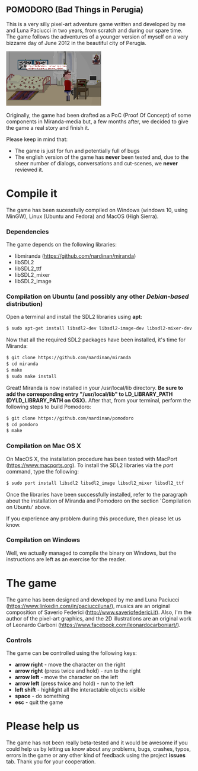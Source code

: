 POMODORO (Bad Things in Perugia)
-------------------------
This is a very silly pixel-art adventure game written and developed by me and Luna Paciucci in two years, from scratch and during our spare time. The game follows the adventures of a younger version of myself on a very bizzarre day of June 2012 in the beautiful city of Perugia.

![alt text](demo_intro.gif)

Originally, the game had been drafted as a PoC (Proof Of Concept) of some components in Miranda-media but, a few months after, we decided to give the game a real story and finish it.

Please keep in mind that:
 * The game is just for fun and potentially full of bugs
 * The english version of the game has **never** been tested and, due to the sheer number of dialogs, conversations and cut-scenes, we **never** reviewed it.

# Compile it

The game has been sucessfully compiled on Windows (windows 10, using MinGW), Linux (Ubuntu and Fedora) and MacOS (High Sierra).

### Dependencies
The game depends on the following libraries:
 * libmiranda (https://github.com/nardinan/miranda)
 * libSDL2
 * libSDL2_ttf
 * libSDL2_mixer
 * libSDL2_image

### Compilation on Ubuntu (and possibly any other _Debian-based_ distribution)

Open a terminal and install the SDL2 libraries using **apt**:
```bash
$ sudo apt-get install libsdl2-dev libsdl2-image-dev libsdl2-mixer-dev libsdl2-ttf-dev
```

Now that all the required SDL2 packages have been installed, it's time for Miranda:
```bash
$ git clone https://github.com/nardinan/miranda
$ cd miranda
$ make
$ sudo make install
```
Great! Miranda is now installed in your /usr/local/lib directory. **Be sure to add the corresponding entry "/usr/local/lib" to LD_LIBRARY_PATH (DYLD_LIBRARY_PATH on OSX).** After that, from your terminal, perform the following steps to build Pomodoro:
```bash
$ git clone https://github.com/nardinan/pomodoro
$ cd pomdoro
$ make
```

### Compilation on Mac OS X

On MacOS X, the installation procedure has been tested with MacPort (https://www.macports.org). To install the SDL2 libraries via the *port* command, type the following:
```bash
$ sudo port install libsdl2 libsdl2_image libsdl2_mixer libsdl2_ttf
```
Once the libraries have been successfully installed, refer to the paragraph about the installation of Miranda and Pomodoro on the section 'Compilation on Ubuntu' above.

If you experience any problem during this procedure, then please let us know.

### Compilation on Windows

Well, we actually managed to compile the binary on Windows, but the instructions are left as an exercise for the reader.

# The game

The game has been designed and developed by me and Luna Paciucci (https://www.linkedin.com/in/paciucciluna/), musics are an original composition of Saverio Federici (http://www.saveriofederici.it). Also, I'm the author of the pixel-art graphics, and the 2D illustrations are an original work of Leonardo Carboni (https://www.facebook.com/leonardocarboniart/).

### Controls
The game can be controlled using the following keys:
* **arrow right** - move the character on the right
* **arrow right** (press twice and hold) - run to the right
* **arrow left** - move the character on the left
* **arrow left** (press twice and hold) - run to the left
* **left shift** - highlight all the interactable objects visible
* **space** - do something
* **esc** - quit the game

# Please help us

The game has not been really beta-tested and it would be awesome if you could help us by letting us know about any problems, bugs, crashes, typos, errors in the game or any other kind of feedback using the project **issues** tab.
Thank you for your cooperation.


